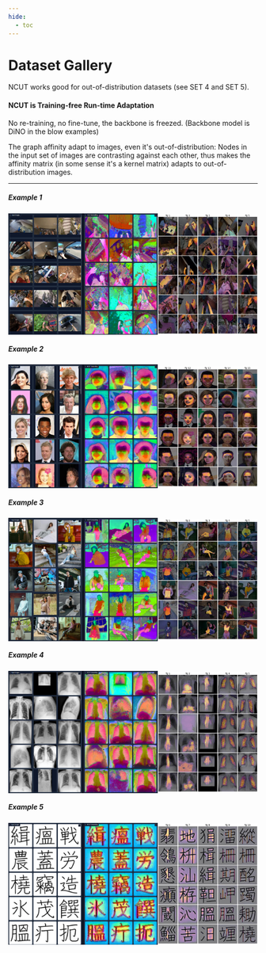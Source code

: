 ```yaml
---
hide:
  - toc
---
```


# Dataset Gallery

NCUT works good for out-of-distribution datasets (see SET 4 and SET 5).


#### NCUT is Training-free Run-time Adaptation
No re-training, no fine-tune, the backbone is freezed. (Backbone model is DiNO in the blow examples)

The graph affinity adapt to images, even it's out-of-distribution: Nodes in the input set of images are contrasting against each other, thus makes the affinity matrix (in some sense it's a kernel matrix) adapts to out-of-distribution images.

---

##### Example 1
<div style="display: flex; justify-content: center; align-items: center;">
    <img src="../images/dataset1_left.jpg" style="width:60%; object-fit: contain;">
    <img src="../images/dataset1_right.jpg" style="width:40%; object-fit: contain;">
</div>

##### Example 2
<div style="display: flex; justify-content: center; align-items: center;">
    <img src="../images/dataset2_left.jpg" style="width:60%; object-fit: contain;">
    <img src="../images/dataset2_right.jpg" style="width:40%; object-fit: contain;">
</div>

##### Example 3
<div style="display: flex; justify-content: center; align-items: center;">
    <img src="../images/dataset3_left.jpg" style="width:60%; object-fit: contain;">
    <img src="../images/dataset3_right.jpg" style="width:40%; object-fit: contain;">
</div>

##### Example 4
<div style="display: flex; justify-content: center; align-items: center;">
    <img src="../images/dataset4_left.jpg" style="width:60%; object-fit: contain;">
    <img src="../images/dataset4_right.jpg" style="width:40%; object-fit: contain;">
</div>

##### Example 5
<div style="display: flex; justify-content: center; align-items: center;">
    <img src="../images/dataset5_left.jpg" style="width:60%; object-fit: contain;">
    <img src="../images/dataset5_right.jpg" style="width:40%; object-fit: contain;">
</div>